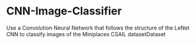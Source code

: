 # CNN-Image-Classifier
Use a Convolution Neural Network that follows the structure of the LeNet CNN to classify images of the Miniplaces CSAIL datasetDataset
